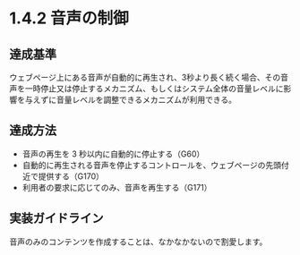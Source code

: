 # 1.4.2 音声の制御

## 達成基準
ウェブページ上にある音声が自動的に再生され、3秒より長く続く場合、その音声を一時停止又は停止するメカニズム、もしくはシステム全体の音量レベルに影響を与えずに音量レベルを調整できるメカニズムが利用できる。
## 達成方法
- 音声の再生を 3 秒以内に自動的に停止する（G60）
- 自動的に再生される音声を停止するコントロールを、ウェブページの先頭付近で提供する（G170）
- 利用者の要求に応じてのみ、音声を再生する（G171）
## 実装ガイドライン
音声のみのコンテンツを作成することは、なかなかないので割愛します。